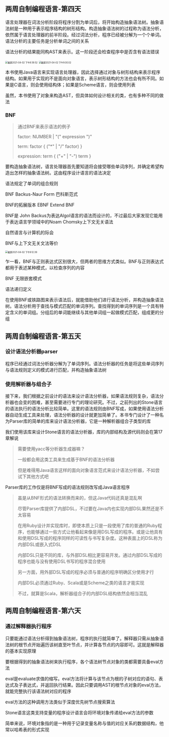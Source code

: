## 两周自制编程语言-第四天

语言处理器在词法分析阶段将程序分割为单词后，将开始构造抽象语法树。抽象语法树是一种用于表示程序结构的树形结构。构造抽象语法树的过程称为语法分析，依然属于语言处理器的前半阶段。经过词法分析，程序已经被分解为一个个单词。语法分析的主要任务是分析单词之间的关系

语法分析的结果能同构AST来表示。这一阶段还会检查程序中是否含有语法错误

<img src="/Users/yurunjie/Library/Application Support/typora-user-images/截屏2021-04-02 下午8.59.52.png" alt="截屏2021-04-02 下午8.59.52" style="zoom:50%;" />

<img src="/Users/yurunjie/Library/Application Support/typora-user-images/截屏2021-04-02 下午9.00.02.png" alt="截屏2021-04-02 下午9.00.02" style="zoom:50%;" />

本书使用Java语言来实现语言处理器，因此选择通过对象与树形结构来表示程序结构。如果用于实现的不是面向对象语言，表示树形结构的方法也会有所不同。如果是C语言，则会使用结构体；如果是Scheme语言，则会使用列表

虽然，本书使用了对象来构造AST，但具体如何设计相关的类，也有多种不同的做法

### BNF

> 通过BNF来表示语法的例子
>
> factor:           NUMBER | "(" expression ")"
>
> term:              factor { ("*" | "/"  factor) }
>
> expression:    term { ("+" | "-") term }

要构造抽象语法树，语言处理器首先要知道将会接受哪些单词序列，并确定希望构造出怎样的抽象语法树。这由程序设计语言的语法决定

语法规定了单词的组合规则

BNF Backus-Naur Form 巴科斯范式

BNF的拓展版本 EBNF Extend BNF

BNF是 John Backus为表达Algol语言的语法而设计的，不过最后大家发现它能用于表达语言学领域中的Noam Chomsky上下文无关语法

自然语言与计算机的际会

BNF与上下文无关文法等价

<img src="/Users/yurunjie/Library/Application Support/typora-user-images/截屏2021-04-02 下午9.12.39.png" alt="截屏2021-04-02 下午9.12.39" style="zoom:50%;" />

乍一看，BNF与正则表达式区别很大，但两者的思维方式类似。BNF与正则表达式都用于表述某种模式，以检查序列的内容

BNF 无限嵌套模式

语法递归定义

在使用BNF或铁路图来表示语法后，就能借助他们进行语法分析，并构造抽象语法树。语法分析用于查找与模式匹配的单词序列。查找得到的单词序列是一个具有特定含义的单词组。分组后的单词能继续与其他单词组一起做模式匹配，组成更的分组

## 两周自制编程语言-第五天

### 设计语法分析器parser

程序已经通过词法分析器分解为了单词序列。语法分析器的任务是将这些单词序列与语法规则定义的模式进行匹配，并构造抽象语法树

### 使用解析器与组合子

接下来，我们根据之前设计的语法来设计语法分析器，如果语法规则复杂，语法分析器也会变的困难，甚至需要进行专门的理论研究。不过，之前列出的Stone语言的语法执行的语法分析比较简单。这里的语法规则由BNF写成，如果使用语法分析器自动生成工具来处理，语法分析器的设计就更加简单了。本书专门设计了一种名为Parser库的简单的库来设计语法分析器，它是一种解析器组合子类型的库

我们使用该库来设计Stone语言的语法分析器，库的内部结构及源代码则会在第17章解说

> 需要使用yacc等分析器生成器嘛？
>
> 一般都会用这类工具来生成基于BNF的语法分析器
>
> 但是难得用Java语言这样的面向对象语言范式来设计语法分析器，不如尝试下其他方式吧

Parser库的工作仅是将BNF写成的语法规则改写成Java语言程序

> 虽是从BNF形式的语法转换而来的，但这Java代码还真是混乱啊
>
> 尽管Parser库提供了内部DSL，不过要在Java内也实现内部DSL果然还是不太容易
>
> 在用Ruby设计并实现库时，即使本质上只是一段使用了库的普通的Ruby程序，也能够通过一些方式让他看起来像是用DSL写成的程序。或是让他具有和使用DSL写成的程序同样的可读性与书写复杂度。这种表面上的DSL称为内部DSL或嵌入式DSL
>
> 内部DSL只是不同的库，与外部DSL相比更容易开发。通过内部DSL写成的程序也能与没有使用DSL书写的程序混合使用
>
> 另一方面，用外部DSL写成的程序必须与普通的程序明确区分使用才行
>
> 内部DSL必须通过Ruby、Scala或是Scheme之类的语言才能实现
>
> 不过，就算是Scala，解析器组合子的内部DSL结构依然会相当混乱

## 两周自制编程语言-第六天

### 通过解释器执行程序

只要能通过语法分析得到抽象语法树，程序的执行就简单了。解释器只需从抽象语法树的根节点开始遍历该树直至叶节点，并计算各节点的内容即可。这就是解释器的基本实现原理

要根据得到的抽象语法树来执行程序，各个语法树节点对象的类都需要具备eval方法

 eval是evaluate求值的缩写。eval方法将计算与该节点为根的子树对应的语句、表达式及子表达式，并返回执行结果。因此只要调用AST的根节点对象的eval方法，就能完整执行该语法树对应的程序

eval方法的这种调用方法类似于深度优先树节点搜索算法

Stone语言这类支持变量的程序设计语言会将环境对象传递给eval方法的参数

简单来说，环境对象指的是一种用于记录变量名称与值的对应关系的数据结构，他常以哈希表的形式实现